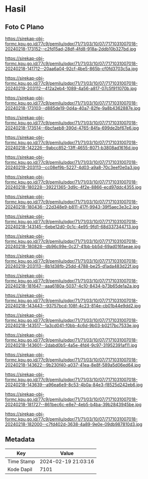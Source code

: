 # Hasil

## Foto C Plano

https://sirekap-obj-formc.kpu.go.id/77c9/pemilu/pdpr/71/71/03/10/07/7171031007018-20240218-173152--c2fd15ad-28df-4fd8-918a-2ddb10b327bd.jpg

https://sirekap-obj-formc.kpu.go.id/77c9/pemilu/pdpr/71/71/03/10/07/7171031007018-20240218-141712--20aa6a04-92cf-4be5-865b-cf0fd3703c5a.jpg

https://sirekap-obj-formc.kpu.go.id/77c9/pemilu/pdpr/71/71/03/10/07/7171031007018-20240219-203112--412a2eb4-1089-4a56-a817-07c5f911070b.jpg

https://sirekap-obj-formc.kpu.go.id/77c9/pemilu/pdpr/71/71/03/10/07/7171031007018-20240218-173103--d885de19-0d4a-40a7-82fe-9a8b4362887e.jpg

https://sirekap-obj-formc.kpu.go.id/77c9/pemilu/pdpr/71/71/03/10/07/7171031007018-20240218-173514--6bcfaeb8-390d-4765-84fa-699de2bf67e6.jpg

https://sirekap-obj-formc.kpu.go.id/77c9/pemilu/pdpr/71/71/03/10/07/7171031007018-20240218-142226--9abcc852-13ff-4655-8071-b3808ad1616d.jpg

https://sirekap-obj-formc.kpu.go.id/77c9/pemilu/pdpr/71/71/03/10/07/7171031007018-20240219-203113--cc08ef9b-5227-4d03-a9a8-70c3eef0e0a3.jpg

https://sirekap-obj-formc.kpu.go.id/77c9/pemilu/pdpr/71/71/03/10/07/7171031007018-20240218-180228--39221365-3d9c-4f2e-8866-ecd97ddc4355.jpg

https://sirekap-obj-formc.kpu.go.id/77c9/pemilu/pdpr/71/71/03/10/07/7171031007018-20240218-180436--22d348e9-b811-417f-9943-39f5aec3e3c2.jpg

https://sirekap-obj-formc.kpu.go.id/77c9/pemilu/pdpr/71/71/03/10/07/7171031007018-20240218-143145--6ebe12d0-0c1c-4e95-9fd1-68d337344713.jpg

https://sirekap-obj-formc.kpu.go.id/77c9/pemilu/pdpr/71/71/03/10/07/7171031007018-20240218-180828--db96c99e-0c27-41bb-bb5d-69ad016faeae.jpg

https://sirekap-obj-formc.kpu.go.id/77c9/pemilu/pdpr/71/71/03/10/07/7171031007018-20240219-203113--8b1d38fb-25dd-4788-be25-d1ada483d22f.jpg

https://sirekap-obj-formc.kpu.go.id/77c9/pemilu/pdpr/71/71/03/10/07/7171031007018-20240218-181647--aaa6180a-5037-4c10-8434-b73b65de1a2a.jpg

https://sirekap-obj-formc.kpu.go.id/77c9/pemilu/pdpr/71/71/03/10/07/7171031007018-20240218-143443--93757bcd-108f-4c23-814e-cb01b44e9dd2.jpg

https://sirekap-obj-formc.kpu.go.id/77c9/pemilu/pdpr/71/71/03/10/07/7171031007018-20240218-143517--1a3cd041-f0bb-4c6d-9b03-b0217bc7533e.jpg

https://sirekap-obj-formc.kpu.go.id/77c9/pemilu/pdpr/71/71/03/10/07/7171031007018-20240218-143601--2dabd0b5-4a5e-4fd4-9c97-31952391af11.jpg

https://sirekap-obj-formc.kpu.go.id/77c9/pemilu/pdpr/71/71/03/10/07/7171031007018-20240218-143622--9b230f40-a037-41ea-8e8f-589a5d06ed64.jpg

https://sirekap-obj-formc.kpu.go.id/77c9/pemilu/pdpr/71/71/03/10/07/7171031007018-20240218-143639--a96ea6e9-8c53-4b0a-84e3-f8525d242eb6.jpg

https://sirekap-obj-formc.kpu.go.id/77c9/pemilu/pdpr/71/71/03/10/07/7171031007018-20240218-181727--861bec6c-e8e7-4eb5-b4ba-39b2843945be.jpg

https://sirekap-obj-formc.kpu.go.id/77c9/pemilu/pdpr/71/71/03/10/07/7171031007018-20240218-182000--c7fd402d-3638-4a89-9e0e-09db987810d3.jpg


## Metadata

| Key        | Value               |
| ---------- | ------------------- |
| Time Stamp | 2024-02-19 21:03:16 |
| Kode Dapil | 7101                |



